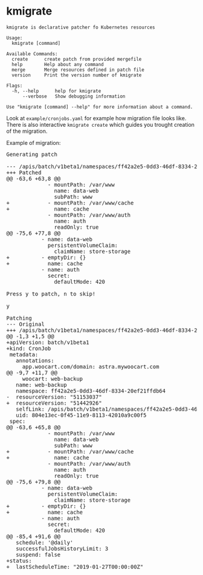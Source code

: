 # kmigrate

```shell
kmigrate is declarative patcher fo Kubernetes resources

Usage:
  kmigrate [command]

Available Commands:
  create      create patch from provided mergefile
  help        Help about any command
  merge       Merge resources defined in patch file
  version     Print the version number of kmigrate

Flags:
  -h, --help      help for kmigrate
      --verbose   Show debugging information

Use "kmigrate [command] --help" for more information about a command.

```

Look at `example/cronjobs.yaml` for example how migration file looks like. There is also interactive `kmigrate create` which guides you trought creation of the migration.


Example of migration:

<pre>
Generating patch

--- /apis/batch/v1beta1/namespaces/ff42a2e5-0dd3-46df-8334-20ef21ffdb64/cronjobs/web-backup
+++ Patched
@@ -63,6 +63,8 @@
             - mountPath: /var/www
               name: data-web
               subPath: www
+            - mountPath: /var/www/cache
+              name: cache
             - mountPath: /var/www/auth
               name: auth
               readOnly: true
@@ -75,6 +77,8 @@
           - name: data-web
             persistentVolumeClaim:
               claimName: store-storage
+          - emptyDir: {}
+            name: cache
           - name: auth
             secret:
               defaultMode: 420

Press y to patch, n to skip!

y

Patching
--- Original
+++ /apis/batch/v1beta1/namespaces/ff42a2e5-0dd3-46df-8334-20ef21ffdb64/cronjobs/web-backup
@@ -1,3 +1,5 @@
+apiVersion: batch/v1beta1
+kind: CronJob
 metadata:
   annotations:
     app.woocart.com/domain: astra.mywoocart.com
@@ -9,7 +11,7 @@
     woocart: web-backup
   name: web-backup
   namespace: ff42a2e5-0dd3-46df-8334-20ef21ffdb64
-  resourceVersion: &quot;51153037&quot;
+  resourceVersion: &quot;51442926&quot;
   selfLink: /apis/batch/v1beta1/namespaces/ff42a2e5-0dd3-46df-8334-20ef21ffdb64/cronjobs/web-backup
   uid: 804e13ec-0f45-11e9-8113-42010a9c00f5
 spec:
@@ -63,6 +65,8 @@
             - mountPath: /var/www
               name: data-web
               subPath: www
+            - mountPath: /var/www/cache
+              name: cache
             - mountPath: /var/www/auth
               name: auth
               readOnly: true
@@ -75,6 +79,8 @@
           - name: data-web
             persistentVolumeClaim:
               claimName: store-storage
+          - emptyDir: {}
+            name: cache
           - name: auth
             secret:
               defaultMode: 420
@@ -85,4 +91,6 @@
   schedule: &apos;@daily&apos;
   successfulJobsHistoryLimit: 3
   suspend: false
+status:
+  lastScheduleTime: &quot;2019-01-27T00:00:00Z&quot;

</pre>
